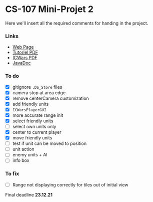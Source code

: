 # CS-107 Mini-Projet 2

Here we'll insert all the required comments for handing in the project.

### Links

* [Web Page](https://proginsc.epfl.ch/wwwhiver/mini-projet2/descriptif.html)
* [Tutoriel PDF](https://proginsc.epfl.ch/wwwhiver/mini-projet2/tuto-maquette.pdf)
* [ICWars PDF](https://proginsc.epfl.ch/wwwhiver/mini-projet2/icwars.pdf)
* [JavaDoc](https://proginsc.epfl.ch/wwwhiver/mini-projet2/JavaDoc/index.html)

### To do

* [X] gitignore `.DS_Store` files
* [X] camera stop at area edge
* [X] remove centerCamera customization
* [X] add friendly units
* [X] `ICWarsPlayerGUI`
* [X] more accurate range init
* [X] select friendly units
* [ ] select own units only
* [X] center to current player
* [X] move friendly units
* [ ] test if unit can be moved to position
* [ ] unit action
* [ ] enemy units + AI
* [ ] info box

### To fix

* [ ] Range not displaying correctly for tiles out of initial view

Final deadline **23.12.21**
